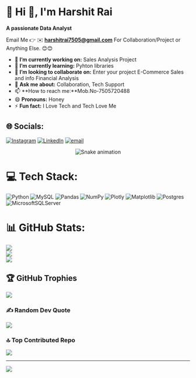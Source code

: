# 💫 Hi 👋, I'm Harshit Rai
**A passionate Data Analyst**

Email Me 👉 ✉️ **harshitrai7505@gmail.com** For Collaboration/Project or Anything Else. 😊😊

- 🔭 **I’m currently working on:** Sales Analysis Project
- 🌱 **I’m currently learning:** Pyhton libraries
- 👯 **I’m looking to collaborate on:** Enter your project E-Commerce Sales and info Financial Analysis
- 💬 **Ask me about:** Collaboration, Tech Support
- 📫 **How to reach me:**Mob.No-7505720488
- 😄 **Pronouns:** Honey
- ⚡ **Fun fact:** I Love Tech and Tech Love Me

## 🌐 Socials:
[![Instagram](https://img.shields.io/badge/Instagram-%23E4405F.svg?logo=Instagram&logoColor=white)](https://instagram.com/_h.a.r.s.h.i.t_88) [![LinkedIn](https://img.shields.io/badge/LinkedIn-%230077B5.svg?logo=linkedin&logoColor=white)](https://linkedin.com/in/harshitrai88) [![email](https://img.shields.io/badge/Email-D14836?logo=gmail&logoColor=white)](mailto:harshitrai7505@gmail.com) 

<!-- Snake Game Repo View -->

<div align="center">
  <img src="https://profile-readme-generator.com/assets/snake.svg" alt="Snake animation" />
</div>

# 💻 Tech Stack:
![Python](https://img.shields.io/badge/python-3670A0?style=for-the-badge&logo=python&logoColor=ffdd54) ![MySQL](https://img.shields.io/badge/mysql-4479A1.svg?style=for-the-badge&logo=mysql&logoColor=white) ![Pandas](https://img.shields.io/badge/pandas-%23150458.svg?style=for-the-badge&logo=pandas&logoColor=white) ![NumPy](https://img.shields.io/badge/numpy-%23013243.svg?style=for-the-badge&logo=numpy&logoColor=white) ![Plotly](https://img.shields.io/badge/Plotly-%233F4F75.svg?style=for-the-badge&logo=plotly&logoColor=white) ![Matplotlib](https://img.shields.io/badge/Matplotlib-%23ffffff.svg?style=for-the-badge&logo=Matplotlib&logoColor=black) ![Postgres](https://img.shields.io/badge/postgres-%23316192.svg?style=for-the-badge&logo=postgresql&logoColor=white) ![MicrosoftSQLServer](https://img.shields.io/badge/Microsoft%20SQL%20Server-CC2927?style=for-the-badge&logo=microsoft%20sql%20server&logoColor=white)
# 📊 GitHub Stats:
![](https://github-readme-stats.vercel.app/api?username=Harshitrai7505&theme=dark&hide_border=false&include_all_commits=true&count_private=false)<br/>
![](https://nirzak-streak-stats.vercel.app/?user=Harshitrai7505&theme=dark&hide_border=false)<br/>
![](https://github-readme-stats.vercel.app/api/top-langs/?username=Harshitrai7505&theme=dark&hide_border=false&include_all_commits=true&count_private=false&layout=compact)

## 🏆 GitHub Trophies
![](https://github-profile-trophy.vercel.app/?username=Harshitrai7505&theme=radical&no-frame=false&no-bg=true&margin-w=4)

### ✍️ Random Dev Quote
![](https://quotes-github-readme.vercel.app/api?type=horizontal&theme=radical)

### 🔝 Top Contributed Repo
![](https://github-contributor-stats.vercel.app/api?username=Harshitrai7505&limit=5&theme=dark&combine_all_yearly_contributions=true)

---
[![](https://visitcount.itsvg.in/api?id=Harshitrai7505&icon=0&color=0)](https://visitcount.itsvg.in)

<!-- Proudly created with GPRM ( https://gprm.itsvg.in ) -->
